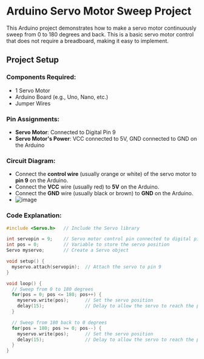 # Arduino Servo Motor Sweep Project

This Arduino project demonstrates how to make a servo motor continuously sweep from 0 to 180 degrees and back. This is a basic servo motor control that does not require a breadboard, making it easy to implement.

## Project Setup

### Components Required:
- 1 Servo Motor
- Arduino Board (e.g., Uno, Nano, etc.)
- Jumper Wires

### Pin Assignments:
- **Servo Motor**: Connected to Digital Pin 9
- **Servo Motor's Power**: VCC connected to 5V, GND connected to GND on the Arduino

### Circuit Diagram:
- Connect the **control wire** (usually orange or white) of the servo motor to **pin 9** on the Arduino.
- Connect the **VCC** wire (usually red) to **5V** on the Arduino.
- Connect the **GND** wire (usually black or brown) to **GND** on the Arduino.
- ![image](https://github.com/user-attachments/assets/845398a3-c105-48ec-a596-605c84ec89f1)


### Code Explanation:
```cpp
#include <Servo.h>   // Include the Servo library

int servopin = 9;    // Servo motor control pin connected to digital pin 9
int pos = 0;         // Variable to store the servo position
Servo myservo;       // Create a Servo object

void setup() {
  myservo.attach(servopin);  // Attach the servo to pin 9
}

void loop() {
  // Sweep from 0 to 180 degrees
  for(pos = 0; pos <= 180; pos++) {
    myservo.write(pos);      // Set the servo position
    delay(15);               // Delay to allow the servo to reach the position
  }

  // Sweep from 180 back to 0 degrees
  for(pos = 180; pos >= 0; pos--) {
    myservo.write(pos);      // Set the servo position
    delay(15);               // Delay to allow the servo to reach the position
  }
}
